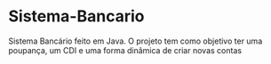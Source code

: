 # Sistema-Bancario
Sistema Bancário feito em Java. O projeto tem como objetivo ter uma poupança, um CDI e uma forma dinâmica de criar novas contas
